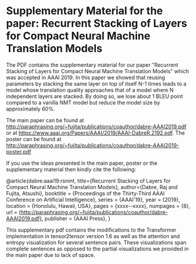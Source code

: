 # Supplementary Material for the paper: Recurrent Stacking of Layers for Compact Neural Machine Translation Models

The PDF contains the supplementary material for our paper "Recurrent Stacking of Layers for Compact Neural Machine Translation Models" which was accepted in AAAI 2019. In this paper we showed that reusing parameters by stacking the same layer on top of itself N-1 times leads to a model whose translation quality approaches that of a model where N independent layers are stacked. By doing so, we lose about 1 BLEU point compared to a vanilla NMT model but reduce the model size by approximately 60%.

The main paper can be found at http://paraphrasing.org/~fujita/publications/coauthor/dabre-AAAI2019.pdf or at https://www.aaai.org/Papers/AAAI/2019/AAAI-DabreR.2192.pdf.
The poster can be found at http://paraphrasing.org/~fujita/publications/coauthor/dabre-AAAI2019-poster.pdf

If you use the ideas presented in the main paper, poster or the supplementary material then kindly cite the following:

@article{dabre:aaai19:rsnmt,
    title={Recurrent Stacking of Layers for Compact Neural Machine Translation Models},
    author={Dabre, Raj and Fujita, Atsushi},
    booktitle = {Proceedings of the Thirty-Third AAAI Conference on Artificial Intelligence},
    series = {AAAI'19},
    year = {2019},
    location = {Honolulu, Hawaii, USA},
    pages = {xxxx--xxxx},
    numpages = {8},
    url = {http://paraphrasing.org/~fujita/publications/coauthor/dabre-AAAI2019.pdf},
    publisher = {AAAI Press},
}

This supplementary pdf contains the modifications to the Transformer implementation in tensor2tensor version 1.6 as well as the attention and entropy visualization for several sentence pairs. These visualizations span complete sentences as opposed to the partial visualizations we provided in the main paper due to lack of space.
